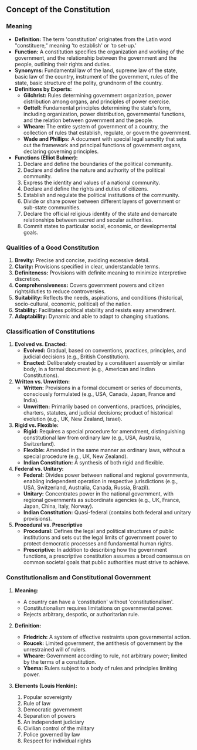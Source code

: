 ## Concept of the Constitution

### Meaning

*   **Definition:** The term 'constitution' originates from the Latin word "constituere," meaning 'to establish' or 'to set-up.'
*   **Function:** A constitution specifies the organization and working of the government, and the relationship between the government and the people, outlining their rights and duties.
*   **Synonyms:** Fundamental law of the land, supreme law of the state, basic law of the country, instrument of the government, rules of the state, basic structure of the polity, grundnorm of the country.
*   **Definitions by Experts:**
    *   **Gilchrist:** Rules determining government organization, power distribution among organs, and principles of power exercise.
    *   **Gettell:** Fundamental principles determining the state's form, including organization, power distribution, governmental functions, and the relation between government and the people.
    *   **Wheare:** The entire system of government of a country, the collection of rules that establish, regulate, or govern the government.
    *   **Wade and Phillips:** A document with special legal sanctity that sets out the framework and principal functions of government organs, declaring governing principles.
*   **Functions (Elliot Bulmer):**
    1.  Declare and define the boundaries of the political community.
    2.  Declare and define the nature and authority of the political community.
    3.  Express the identity and values of a national community.
    4.  Declare and define the rights and duties of citizens.
    5.  Establish and regulate the political institutions of the community.
    6.  Divide or share power between different layers of government or sub-state communities.
    7.  Declare the official religious identity of the state and demarcate relationships between sacred and secular authorities.
    8.  Commit states to particular social, economic, or developmental goals.

### Qualities of a Good Constitution

1.  **Brevity:** Precise and concise, avoiding excessive detail.
2.  **Clarity:** Provisions specified in clear, understandable terms.
3.  **Definiteness:** Provisions with definite meaning to minimize interpretive discretion.
4.  **Comprehensiveness:** Covers government powers and citizen rights/duties to reduce controversies.
5.  **Suitability:** Reflects the needs, aspirations, and conditions (historical, socio-cultural, economic, political) of the nation.
6.  **Stability:** Facilitates political stability and resists easy amendment.
7.  **Adaptability:** Dynamic and able to adapt to changing situations.

### Classification of Constitutions

1.  **Evolved vs. Enacted:**
    *   **Evolved:** Gradual, based on conventions, practices, principles, and judicial decisions (e.g., British Constitution).
    *   **Enacted:** Deliberately created by a constituent assembly or similar body, in a formal document (e.g., American and Indian Constitutions).
2.  **Written vs. Unwritten:**
    *   **Written:** Provisions in a formal document or series of documents, consciously formulated (e.g., USA, Canada, Japan, France and India).
    *   **Unwritten:** Primarily based on conventions, practices, principles, charters, statutes, and judicial decisions; product of historical evolution (e.g., UK, New Zealand, Israel).
3.  **Rigid vs. Flexible:**
    *   **Rigid:** Requires a special procedure for amendment, distinguishing constitutional law from ordinary law (e.g., USA, Australia, Switzerland).
    *   **Flexible:** Amended in the same manner as ordinary laws, without a special procedure (e.g., UK, New Zealand).
    *   **Indian Constitution:** A synthesis of both rigid and flexible.
4.  **Federal vs. Unitary:**
    *   **Federal:** Divides power between national and regional governments, enabling independent operation in respective jurisdictions (e.g., USA, Switzerland, Australia, Canada, Russia, Brazil).
    *   **Unitary:** Concentrates power in the national government, with regional governments as subordinate agencies (e.g., UK, France, Japan, China, Italy, Norway).
    *   **Indian Constitution:** Quasi-federal (contains both federal and unitary provisions).
5.  **Procedural vs. Prescriptive**
    *   **Procedural:** Defines the legal and political structures of public institutions and sets out the legal limits of government power to protect democratic processes and fundamental human rights.
    *   **Prescriptive:** In addition to describing how the government functions, a prescriptive constitution assumes a broad consensus on common societal goals that public authorities must strive to achieve.

### Constitutionalism and Constitutional Government

1.  **Meaning:**
    *   A country can have a 'constitution' without 'constitutionalism'.
    *   Constitutionalism requires limitations on governmental power.
    *   Rejects arbitrary, despotic, or authoritarian rule.

2.  **Definition:**
    *   **Friedrich:** A system of effective restraints upon governmental action.
    *   **Roucek:** Limited government, the antithesis of government by the unrestrained will of rulers.
    *   **Wheare:** Government according to rule, not arbitrary power; limited by the terms of a constitution.
    *   **Ybema:** Rulers subject to a body of rules and principles limiting power.

3.  **Elements (Louis Henkin):**

    1.  Popular sovereignty
    2.  Rule of law
    3.  Democratic government
    4.  Separation of powers
    5.  An independent judiciary
    6.  Civilian control of the military
    7.  Police governed by law
    8.  Respect for individual rights
